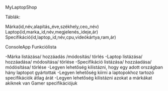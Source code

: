 MyLaptopShop

Táblák:

Márka(id,név,alapítás_éve,székhely,ceo_név)
Laptop(id,marka_id,név,megjelenés_ideje,ár)
Specifikáció(id,laptop_id,név,cpu,videókártya,ram,ár)

ConsoleApp Funkciólista

-Márka listázása/ hozzáadás /módosítás/ törlés
-Laptop listázása/ hozzáadása/ módosítása/ törlése
-Specifikáció listázása/ hozzáadása/ módósítása/ törlése
-Legyen lehetőség kilistázni, hogy egy adott országban hány laptopot gyártottak
-Legyen lehetőség kiírni a laptopokhoz tartozó specifikációk átlag árát
-Legyen lehetőség kilistázni azokat a márkákat akiknek van Gamer specifikációjuk


